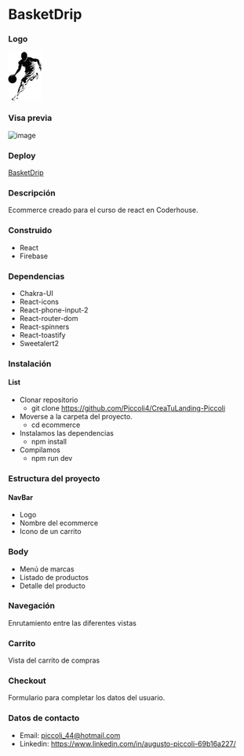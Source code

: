 # BasketDrip

### Logo
![image](/public/Img/logo_readme.jpg)

### Visa previa
![image](/src/assets/BasketDrip.gif)

### Deploy
[BasketDrip](https://basketdrip.vercel.app/)

### Descripción
Ecommerce creado para el curso de react en Coderhouse.

### Construido
- React
- Firebase

### Dependencias
- Chakra-UI
- React-icons 
- React-phone-input-2 
- React-router-dom
- React-spinners
- React-toastify
- Sweetalert2

### Instalación 
#### List
- Clonar repositorio
    - git clone https://github.com/Piccoli4/CreaTuLanding-Piccoli
- Moverse a la carpeta del proyecto.
    - cd ecommerce
- Instalamos las dependencias
    - npm install
- Compilamos
    - npm run dev

### Estructura del proyecto

#### NavBar

- Logo
- Nombre del ecommerce
- Icono de un carrito

### Body
- Menú de marcas
- Listado de productos
- Detalle del producto

### Navegación

Enrutamiento entre las diferentes vistas

### Carrito
Vista del carrito de compras

### Checkout
Formulario para completar los datos del usuario.

### Datos de contacto

- Email: piccoli_44@hotmail.com
- Linkedin: https://www.linkedin.com/in/augusto-piccoli-69b16a227/